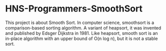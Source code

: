 # HNS-Programmers-SmoothSort
This project is about Smooth Sort. In computer science, smoothsort is a comparison-based sorting algorithm. A variant of heapsort, it was invented and published by Edsger Dijkstra in 1981. Like heapsort, smooth sort is an in-place algorithm with an upper bound of O(n log n), but it is not a stable sort.

